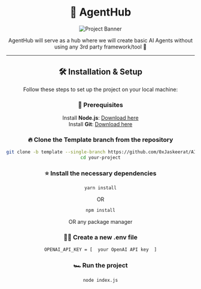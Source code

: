 <div align="center">

# 🚀 AgentHub

![Project Banner](https://media.giphy.com/media/QpVUMRUJGokfqXyfa1/giphy.gif)

AgentHub will serve as a hub where we will create basic AI Agents without using any 3rd party framework/tool  🚀

---

## 🛠️ Installation & Setup

Follow these steps to set up the project on your local machine:

### 🔧 Prerequisites

Install **Node.js**: [Download here](https://nodejs.org/)  
Install **Git**: [Download here](https://git-scm.com/)  

### 🔥 Clone the Template branch from the repository

```bash
git clone -b template --single-branch https://github.com/0xJaskeerat/AI-Agent.git
cd your-project
```

### ⭐️ Install the necessary dependencies 

```bash
yarn install
```
OR
```bash
npm install
```
OR any package manager

### 💪🏻 Create a new .env file 
```bash
OPENAI_API_KEY = [  your OpenAI API key  ]
```

### 🏎️ Run the project 
```bash
node index.js
```
